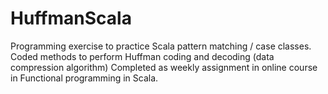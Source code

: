 # HuffmanScala
Programming exercise to practice Scala pattern matching / case classes. Coded methods to perform Huffman coding and decoding (data compression algorithm) Completed as weekly assignment in online course in Functional programming in Scala.
